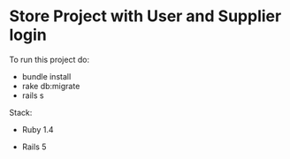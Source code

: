 # Store Project with User and Supplier login

To run this project do: 
* bundle install
* rake db:migrate
* rails s


Stack:

* Ruby 1.4

* Rails 5